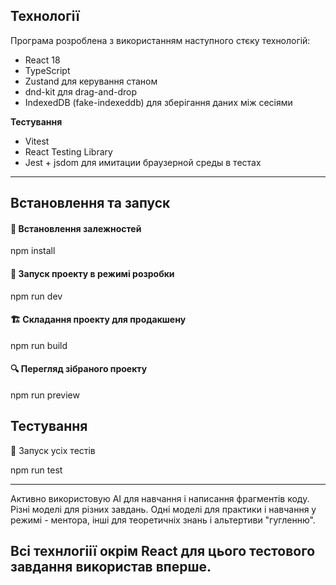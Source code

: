 ## Технології
Програма розроблена з використанням наступного стєку технологій:

- React 18 
- TypeScript
- Zustand для керування станом
- dnd-kit для drag-and-drop
- IndexedDB (fake-indexeddb) для зберігання даних між сесіями
 
**Тестування**

- Vitest
- React Testing Library
- Jest + jsdom для имитации браузерной среды в тестах
---
## Встановлення та запуск

#### 🔧 Встановлення залежностей

npm install

#### 🚀 Запуск проекту в режимі розробки
npm run dev

#### 🏗 Складання проекту для продакшену
npm run build

#### 🔍 Перегляд зібраного проекту
npm run preview

## Тестування
🧪 Запуск усіх тестів

npm run test


---
Активно використовую AI для навчання і написання фрагментів коду. Різні моделі для різних завдань. Одні моделі для практики і навчання у режимі - ментора, інші для теоретичніх знань і альтертиви "гугленню". 

Всі технлогіії окрім React для цього тестового завдання використав вперше.  
---
